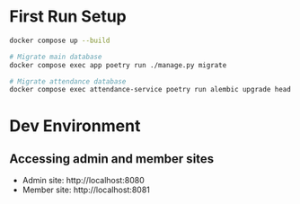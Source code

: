 # First Run Setup

```bash
docker compose up --build

# Migrate main database
docker compose exec app poetry run ./manage.py migrate

# Migrate attendance database
docker compose exec attendance-service poetry run alembic upgrade head
```

# Dev Environment

## Accessing admin and member sites

* Admin site: http://localhost:8080
* Member site: http://localhost:8081
